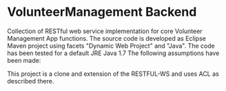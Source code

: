 VolunteerManagement Backend
==========

Collection of RESTful web service implementation for core Volunteer Management App functions. The source code is developed as Eclipse Maven project using facets "Dynamic Web Project" and "Java". The code has been tested for a default JRE Java 1.7 The following assumptions have been made:

This project is a clone and extension of the RESTFUL-WS and uses ACL as described there.
